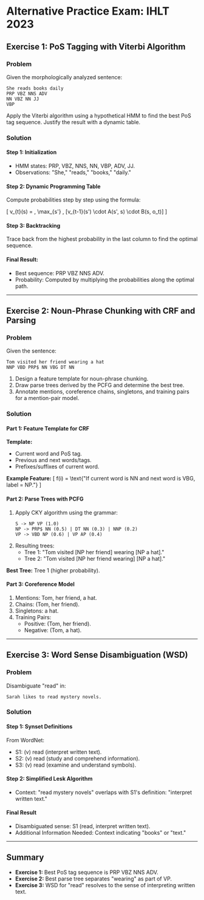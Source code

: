 # Alternative Practice Exam: IHLT 2023

## Exercise 1: PoS Tagging with Viterbi Algorithm

### Problem
Given the morphologically analyzed sentence:

```
She reads books daily
PRP VBZ NNS ADV
NN VBZ NN JJ
VBP
```

Apply the Viterbi algorithm using a hypothetical HMM to find the best PoS tag sequence. Justify the result with a dynamic table.

### Solution
#### Step 1: Initialization
- HMM states: PRP, VBZ, NNS, NN, VBP, ADV, JJ.
- Observations: "She," "reads," "books," "daily."

#### Step 2: Dynamic Programming Table
Compute probabilities step by step using the formula:

\[ v_{t}(s) = \, \max_{s'} \, [v_{t-1}(s') \cdot A(s', s) \cdot B(s, o_t)] \]

#### Step 3: Backtracking
Trace back from the highest probability in the last column to find the optimal sequence.

#### Final Result:
- Best sequence: PRP VBZ NNS ADV.
- Probability: Computed by multiplying the probabilities along the optimal path.

---

## Exercise 2: Noun-Phrase Chunking with CRF and Parsing

### Problem
Given the sentence:

```
Tom visited her friend wearing a hat
NNP VBD PRP$ NN VBG DT NN
```

1. Design a feature template for noun-phrase chunking.
2. Draw parse trees derived by the PCFG and determine the best tree.
3. Annotate mentions, coreference chains, singletons, and training pairs for a mention-pair model.

### Solution
#### Part 1: Feature Template for CRF
**Template:**
- Current word and PoS tag.
- Previous and next words/tags.
- Prefixes/suffixes of current word.

**Example Feature:**
\[ f(i) = \text{"If current word is NN and next word is VBG, label = NP."} \]

#### Part 2: Parse Trees with PCFG
1. Apply CKY algorithm using the grammar:
   ```
   S -> NP VP (1.0)
   NP -> PRP$ NN (0.5) | DT NN (0.3) | NNP (0.2)
   VP -> VBD NP (0.6) | VP AP (0.4)
   ```
2. Resulting trees:
   - Tree 1: "Tom visited [NP her friend] wearing [NP a hat]."
   - Tree 2: "Tom visited [NP her friend wearing] [NP a hat]."

**Best Tree:** Tree 1 (higher probability).

#### Part 3: Coreference Model
1. Mentions: Tom, her friend, a hat.
2. Chains: (Tom, her friend).
3. Singletons: a hat.
4. Training Pairs:
   - Positive: (Tom, her friend).
   - Negative: (Tom, a hat).

---

## Exercise 3: Word Sense Disambiguation (WSD)

### Problem
Disambiguate "read" in:

```
Sarah likes to read mystery novels.
```

### Solution
#### Step 1: Synset Definitions
From WordNet:
- S1: (v) read (interpret written text).
- S2: (v) read (study and comprehend information).
- S3: (v) read (examine and understand symbols).

#### Step 2: Simplified Lesk Algorithm
- Context: "read mystery novels" overlaps with S1's definition: "interpret written text."

#### Final Result
- Disambiguated sense: S1 (read, interpret written text).
- Additional Information Needed: Context indicating "books" or "text."

---

## Summary
- **Exercise 1:** Best PoS tag sequence is PRP VBZ NNS ADV.
- **Exercise 2:** Best parse tree separates "wearing" as part of VP.
- **Exercise 3:** WSD for "read" resolves to the sense of interpreting written text.


